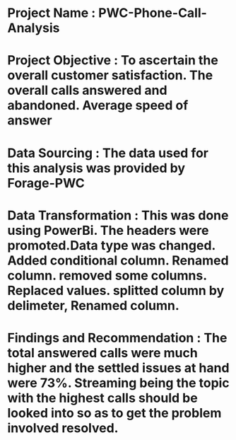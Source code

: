 # Project Name : PWC-Phone-Call-Analysis

# Project Objective : To ascertain the overall customer satisfaction. The overall calls answered and abandoned. Average speed of answer

# Data Sourcing : The data used for this analysis was provided by Forage-PWC

# Data Transformation : This was done using PowerBi. The headers were promoted.Data type was changed. Added conditional column. Renamed column. removed some columns. Replaced values. splitted column by delimeter, Renamed column.

# Findings and Recommendation : The total answered calls were much higher and the settled issues at hand were 73%. Streaming being the topic with the highest calls should be looked into so as to get the problem involved resolved.
